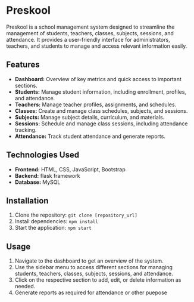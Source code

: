 # Preskool

Preskool is a school management system designed to streamline the management of students, teachers, classes, subjects, sessions, and attendance. It provides a user-friendly interface for administrators, teachers, and students to manage and access relevant information easily.

## Features

- **Dashboard:** Overview of key metrics and quick access to important sections.
- **Students:** Manage student information, including enrollment, profiles, and attendance.
- **Teachers:** Manage teacher profiles, assignments, and schedules.
- **Classes:** Create and manage class schedules, subjects, and sessions.
- **Subjects:** Manage subject details, curriculum, and materials.
- **Sessions:** Schedule and manage class sessions, including attendance tracking.
- **Attendance:** Track student attendance and generate reports.

## Technologies Used

- **Frontend:** HTML, CSS, JavaScript, Bootstrap
- **Backend:** flask framework
- **Database:** MySQL

## Installation

1. Clone the repository: `git clone [repository_url]`
2. Install dependencies: `npm install`
3. Start the application: `npm start`

## Usage

1. Navigate to the dashboard to get an overview of the system.
2. Use the sidebar menu to access different sections for managing students, teachers, classes, subjects, sessions, and attendance.
3. Click on the respective section to add, edit, or delete information as needed.
4. Generate reports as required for attendance or other puepose
